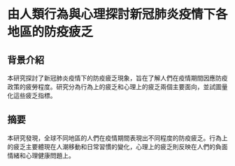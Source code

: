 # 由人類行為與心理探討新冠肺炎疫情下各地區的防疫疲乏

## 背景介紹
本研究探討了新冠肺炎疫情下的防疫疲乏現象，旨在了解人們在疫情期間因應防疫政策的疲勞程度。研究分為行為上的疲乏和心理上的疲乏兩個主要面向，並試圖量化這些疲乏指標。

## 摘要
本研究發現，全球不同地區的人們在疫情期間表現出不同程度的防疫疲乏。行為上的疲乏主要體現在人潮移動和日常習慣的變化，心理上的疲乏則反映在人們的負面情緒和心理健康問題上。
